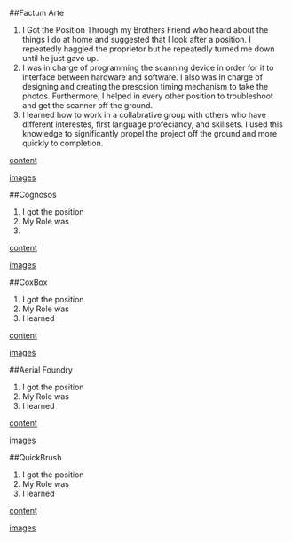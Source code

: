 ##Factum Arte
1. I Got the Position Through my Brothers Friend who heard about the things I do at home and suggested that I look after a position. I repeatedly haggled the proprietor but he repeatedly turned me down until he just gave up. 
2. I was in charge of programming the scanning device in order for it to interface between hardware and software. I also was in charge of designing and creating the prescsion timing mechanism to take the photos. Furthermore, I helped in every other position to troubleshoot and get the scanner off the ground. 
3. I learned how to work in a collabrative group with others who have different interestes, first language profeciancy, and skillsets. I used this knowledge to significantly propel the project off the ground and more quickly to completion. 

[content]()

[images]()


##Cognosos
1. I got the position 
2. My Role was 
3.

[content]()

[images]()

##CoxBox
1. I got the position
2. My Role was
3. I learned 

[content]()

[images]()

##Aerial Foundry
1. I got the position
2. My Role was
3. I learned

[content]()

[images]()

##QuickBrush
1. I got the position
2. My Role was
3. I learned

[content]()

[images]()
